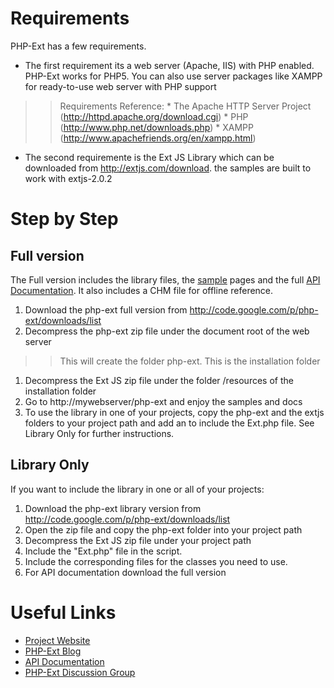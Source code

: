 # Requirements #

PHP-Ext has a few requirements.

  * The first requirement its a web server (Apache, IIS) with PHP enabled.  PHP-Ext works for PHP5.  You can also use server packages like XAMPP for ready-to-use web server with PHP support
> > Requirements Reference:
      * The Apache HTTP Server Project (http://httpd.apache.org/download.cgi)
      * PHP (http://www.php.net/downloads.php)
      * XAMPP (http://www.apachefriends.org/en/xampp.html)

  * The second requiremente is the Ext JS Library which can be downloaded from http://extjs.com/download.  the samples are built to work with extjs-2.0.2

# Step by Step #

## Full version ##
The Full version includes the library files, the [sample](http://php-ext.quimera-solutions.com/examples) pages and the full [API Documentation](http://php-ext.quimera-solutions.com/docs/api).  It also includes a CHM file for offline reference.
  1. Download the php-ext full version from http://code.google.com/p/php-ext/downloads/list
  1. Decompress the php-ext zip file under the document root of the web server
> > This will create the folder php-ext.  This is the installation folder
  1. Decompress the Ext JS zip file under the folder /resources of the installation folder
  1. Go to http://mywebserver/php-ext and enjoy the samples and docs
  1. To use the library in one of your projects, copy the php-ext and the extjs folders to your project path and add an to include the Ext.php file.  See Library Only for further instructions.

## Library Only ##
If you want to include the library in one or all of your projects:
  1. Download the php-ext library version from http://code.google.com/p/php-ext/downloads/list
  1. Open the zip file and copy the php-ext folder into your project path
  1. Decompress the Ext JS zip file under your project path
  1. Include the "Ext.php" file in the script.
  1. Include the corresponding files for the classes you need to use.
  1. For API documentation download the full version

# Useful Links #
  * [Project Website](http://php-ext.quimera-solutions.com)
  * [PHP-Ext Blog](http://php-ext.quimera-solutions.com/blog)
  * [API Documentation](http://php-ext.quimera-solutions.com/docs/api)
  * [PHP-Ext Discussion Group](http://groups.google.com/group/php-ext)